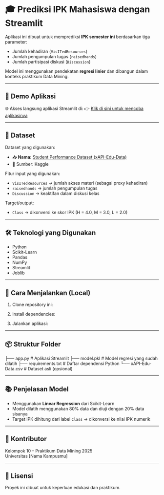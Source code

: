 # 🎓 Prediksi IPK Mahasiswa dengan Streamlit

Aplikasi ini dibuat untuk memprediksi **IPK semester ini** berdasarkan tiga parameter:
- Jumlah kehadiran (`VisITedResources`)
- Jumlah pengumpulan tugas (`raisedhands`)
- Jumlah partisipasi diskusi (`Discussion`)

Model ini menggunakan pendekatan **regresi linier** dan dibangun dalam konteks praktikum Data Mining.

---

## 🚀 Demo Aplikasi

🌐 Akses langsung aplikasi Streamlit di:
👉 [Klik di sini untuk mencoba aplikasinya](https://prediksi-ipk-mahasiswa-khdwval3exehjkwz5rs5tv.streamlit.app/)

---

## 🧪 Dataset

Dataset yang digunakan:
- 📥 **Nama:** [Student Performance Dataset (xAPI-Edu-Data)](https://www.kaggle.com/datasets/aljarah/xAPI-Edu-Data)
- 📄 Sumber: Kaggle

Fitur input yang digunakan:
- `VisITedResources` → jumlah akses materi (sebagai proxy kehadiran)
- `raisedhands` → jumlah pengumpulan tugas
- `Discussion` → keaktifan dalam diskusi kelas

Target/output:
- `Class` → dikonversi ke skor IPK (H = 4.0, M = 3.0, L = 2.0)

---

## 🛠 Teknologi yang Digunakan

- Python
- Scikit-Learn
- Pandas
- NumPy
- Streamlit
- Joblib

---

## 🧾 Cara Menjalankan (Local)
1. Clone repository ini:

2. Install dependencies:

3. Jalankan aplikasi:

---

## 📦 Struktur Folder

├── app.py # Aplikasi Streamlit
├── model.pkl # Model regresi yang sudah dilatih
├── requirements.txt # Daftar dependensi Python
└── xAPI-Edu-Data.csv # Dataset asli (opsional)

---

## 📚 Penjelasan Model

- Menggunakan **Linear Regression** dari Scikit-Learn
- Model dilatih menggunakan 80% data dan diuji dengan 20% data sisanya
- Target IPK dihitung dari label `Class` → dikonversi ke nilai IPK numerik

---

## 📌 Kontributor

Kelompok 10 – Praktikum Data Mining 2025  
Universitas [Nama Kampusmu]

---

## 🏁 Lisensi

Proyek ini dibuat untuk keperluan edukasi dan praktikum.

